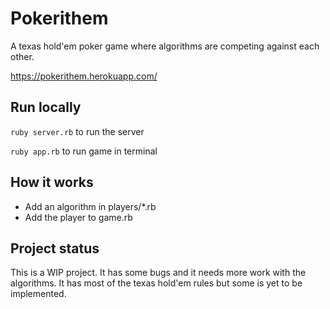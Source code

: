 # Pokerithem

A texas hold'em poker game where algorithms are competing against each other.

https://pokerithem.herokuapp.com/

## Run locally

`ruby server.rb` to run the server

`ruby app.rb` to run game in terminal

## How it works

- Add an algorithm in players/\*.rb
- Add the player to game.rb

## Project status

This is a WIP project. It has some bugs and it needs more work with the algorithms.
It has most of the texas hold'em rules but some is yet to be implemented.
